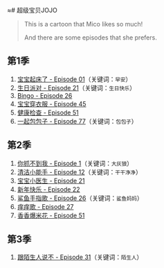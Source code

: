 ≈# 超级宝贝JOJO

> This is a cartoon that Mico likes so much!
> 
> And there are some episodes that she prefers.

## 第1季

1. [宝宝起床了 - Episode 01](https://www.iqiyi.com/v_2dum6u5db1k.html)（关键词：`早安`）
2. [生日派对 - Episode 21](https://www.iqiyi.com/v_19rtvj1pvk.html)（关键词：`生日快乐`）
3. [Bingo - Episode 26](https://www.iqiyi.com/v_19rvm5gpj8.html)
4. [宝宝穿衣服 - Episode 45](https://www.iqiyi.com/v_19rwjrwy0w.html) 
5. [健康检查 - Episode 51](https://www.iqiyi.com/v_onlibyemm8.html)
6. [一起包包子 - Episode 77](https://www.iqiyi.com/v_19ry9bpja4.html)（关键词：`包包子`）

## 第2季

1. [你抓不到我 - Episode 1](https://www.iqiyi.com/v_2dum6u5db1k.html)（关键词：`大灰狼`）
2. [清洁小能手 - Episode 12](https://www.iqiyi.com/v_11x8q7v8370.html)（关键词：`干干净净`）
3. [宝宝小医生 - Episode 21](https://www.iqiyi.com/v_25ki164c93o.html)
4. [新年快乐 - Episode 22](https://www.iqiyi.com/v_xe5l3vhios.html)
5. [鲨鱼手指歌 - Episode 26](https://www.iqiyi.com/v_1o7wzgz8yao.html)（关键词：`鲨鱼妈妈`）
6. [痒痒歌 - Episode 27](https://www.iqiyi.com/v_194tsmkrgy8.html)
7. [香香爆米花 - Episode 51](https://www.iqiyi.com/v_194tsmkrgy8.html)

## 第3季

1. [跟陌生人说不 - Episode 31](https://www.iqiyi.com/v_un72cew43s.html)（关键词：`陌生人`）
